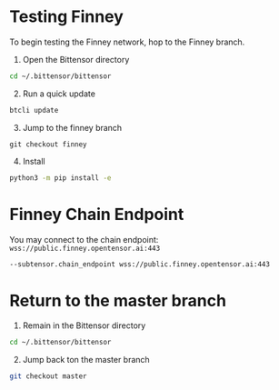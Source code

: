 # Testing Finney

To begin testing the Finney network, hop to the Finney branch.

1. Open the Bittensor directory
```bash
cd ~/.bittensor/bittensor
```

2. Run a quick update
```bash
btcli update
```

3. Jump to the finney branch
```
git checkout finney
```

4. Install
```bash
python3 -m pip install -e
```

# Finney Chain Endpoint

You may connect to the chain endpoint:
``
wss://public.finney.opentensor.ai:443
``
```bash
--subtensor.chain_endpoint wss://public.finney.opentensor.ai:443
```


# Return to the master branch

1. Remain in the Bittensor directory
```bash
cd ~/.bittensor/bittensor
```

2. Jump back ton the master branch
```bash
git checkout master
```

